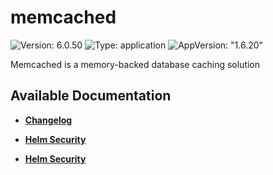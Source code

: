 # memcached

![Version: 6.0.50](https://img.shields.io/badge/Version-6.0.50-informational?style=flat-square) ![Type: application](https://img.shields.io/badge/Type-application-informational?style=flat-square) ![AppVersion: "1.6.20"](https://img.shields.io/badge/AppVersion-"1.6.20"-informational?style=flat-square)

Memcached is a memory-backed database caching solution

## Available Documentation

- [**Changelog**](CHANGELOG)

- [**Helm Security**](container-security)

- [**Helm Security**](helm-security)


